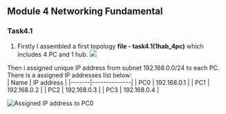 ## Module 4 Networking Fundamental
### Task4.1

1) Firstly I assembled a first topology **file - task4.1(1hab_4pc)** which includes 4 PC and 1 hub.
![](https://prnt.sc/toqoka)

Then i assigned unique IP address from subnet 192.168.0.0/24 to each PC. There is a assigned IP addresses list below:  
| Name  |  IP address  |
|-------|--------------|
| PC0   | 192.168.0.1  |
| PC1   | 192.168.0.2  |
| PC2   | 192.168.0.3  |
| PC3   | 192.168.0.4  |

![Assigned IP address to PC0](https://prnt.sc/toqoz3)
